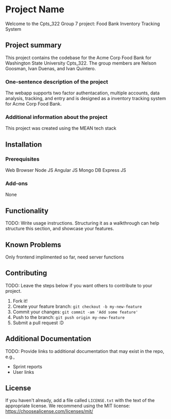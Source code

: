 # Project Name
Welcome to the Cpts_322 Group 7 project: Food Bank Inventory Tracking System

## Project summary

This project contains the codebase for the Acme Corp Food Bank for Washington State University Cpts_322. The group members are Nelson Goosman, Ivan Duenas, and Ivan Quintero.


### One-sentence description of the project

The webapp supports two factor authentacation, multiple accounts, data analysis, tracking, and entry and is designed as a inventory tracking system for Acme Corp Food Bank.

### Additional information about the project

This project was created using the MEAN tech stack

## Installation

### Prerequisites

Web Browser
Node JS
Angular JS
Mongo DB
Express JS

### Add-ons

None

## Functionality

TODO: Write usage instructions. Structuring it as a walkthrough can help structure this section,
and showcase your features.


## Known Problems

Only frontend implimented so far, need server functions


## Contributing

TODO: Leave the steps below if you want others to contribute to your project.

1. Fork it!
2. Create your feature branch: `git checkout -b my-new-feature`
3. Commit your changes: `git commit -am 'Add some feature'`
4. Push to the branch: `git push origin my-new-feature`
5. Submit a pull request :D

## Additional Documentation

TODO: Provide links to additional documentation that may exist in the repo, e.g.,
  * Sprint reports
  * User links

## License

If you haven't already, add a file called `LICENSE.txt` with the text of the appropriate license.
We recommend using the MIT license: <https://choosealicense.com/licenses/mit/>
